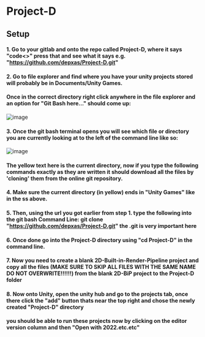 # Project-D

## Setup 
#### 1.  Go to your gitlab and onto the repo called Project-D, where it says "code<>" press that and see what it says e.g. "https://github.com/depxas/Project-D.git" 
#### 2.  Go to file explorer and find where you have your unity projects stored will probably be in Documents/Unity Games. 
####     Once in the correct directory right click anywhere in the file explorer and an option for "Git Bash here..." should come up:
![image](https://github.com/depxas/Project-D/assets/132231097/529cbcc8-e8bc-4605-908e-3b27f8314d60)
#### 3.  Once the git bash terminal opens you will see which file or directory you are currently looking at to the left of the command line like so:
![image](https://github.com/depxas/Project-D/assets/132231097/10001b24-6872-4d12-84d1-11da213b8797)
####     The yellow text here is the current directory, now if you type the following commands exactly as they are written it should download all the files by 'cloning' them from the online git repository.
#### 4.  Make sure the current directory (in yellow) ends in "Unity Games" like in the ss above.
#### 5.  Then, using the url you got earlier from step 1. type the following into the git bash Command Line: git clone "https://github.com/depxas/Project-D.git" the .git is very important here
#### 6.  Once done go into the Project-D directory using "cd Project-D" in the command line.
#### 7.  Now you need to create a blank 2D-Built-in-Render-Pipeline project and copy all the files (MAKE SURE TO SKIP ALL FILES WITH THE SAME NAME DO NOT OVERWRITE!!!!!!) from the blank 2D-BiP project to the Project-D folder  
#### 8.  Now onto Unity, open the unity hub and go to the projects tab, once there click the "add" button thats near the top right and chose the newly created "Project-D" directory
####     you should be able to run these projects now by clicking on the editor version column and then "Open with 2022.etc.etc"

